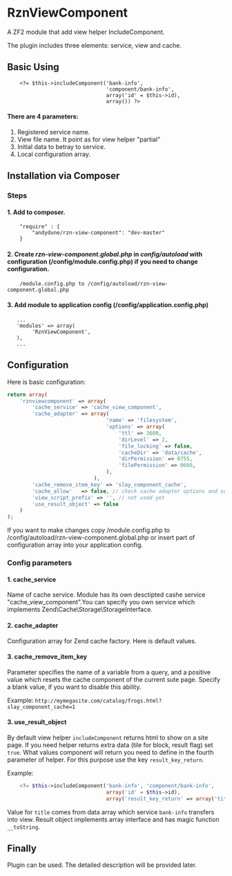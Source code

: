 RznViewComponent
================

A ZF2 module that add view helper IncludeComponent.

The plugin includes three elements: service, view and cache.


## Basic Using

```	
    <?= $this->includeComponent('bank-info', 	
                                'component/bank-info', 	
                                array('id' = $this->id), 
                                array()) ?>
```
 
#### There are 4 parameters:
 
 1. Registered service name.
 2. View file name. It point as for view helper "partial"
 3. Initial data to betray to service.
 4. Local configuration array.
 


## Installation via Composer

### Steps 

#### 1. Add to composer.
```
    "require" : {
        "andydune/rzn-view-component": "dev-master"
    }
```

#### 2. Create *rzn-view-component.global.php* in *config/autoload* with configuration (/config/module.config.php) if you need to change configuration.
```
    /module.config.php to /config/autoload/rzn-view-component.global.php
```

#### 3. Add module to application config (/config/application.config.php)
```
   ...
   'modules' => array(
        'RznViewComponent',
   ),
   ...
```
## Configuration

Here is basic configuration:
```php
return array(
    'rznviewcomponent' => array(
        'cache_service' => 'cache_view_component',
        'cache_adapter' => array(
                                'name' => 'filesystem',
                                'options' => array(
                                    'ttl' => 3600,
                                    'dirLevel' => 2,
                                    'file_locking' => false,
                                    'cacheDir' => 'data/cache',
                                    'dirPermission' => 0755,
                                    'filePermission' => 0666,
                                ),
                            ),
        'cache_remove_item_key' => 'slay_component_cache', 
        'cache_allow'   => false, // check cache adapter options and set true to enable component cache
        'view_script_prefix' => '', // not used yet
        'use_result_object' => false
    )
); 
```
If you want to make changes copy /module.config.php to /config/autoload/rzn-view-component.global.php or insert part of configuration array into your application config.

### Config parameters

#### 1. cache_service

Name of cache service. Module has its own desctipted cashe service "cache_view_component".You can specify you own service which implements Zend\Cache\Storage\StorageInterface.


#### 2. cache_adapter

Configuration array for Zend cache factory. Here is default values.

#### 3. cache_remove_item_key

Parameter specifies the name of a variable from a query, and a positive value which resets the cache component of the current sute page. Specify a blank value, if you want to disable this ability.


Example: `http://mymegasite.com/catalog/frogs.html?slay_component_cache=1`

#### 3. use_result_object

By default view helper `includeComponent` returns html to show on a site page. If you need helper returns extra data (tile for block, result flag) set `true`. What values component will return you need to define in the fourth parameter of helper. For this purpose use the key `result_key_return`.

Example:
```php
    <?= $this->includeComponent('bank-info', 'component/bank-info', 	
                                array('id' = $this->id), 
                                array('result_key_return' => array('title'))) ?>
```

Value for `title` comes from data array which service `bank-info` transfers into view.
Result object implements array interface and has magic function `__toString`.

## Finally
 Plugin can be used. The detailed description will be provided later.
